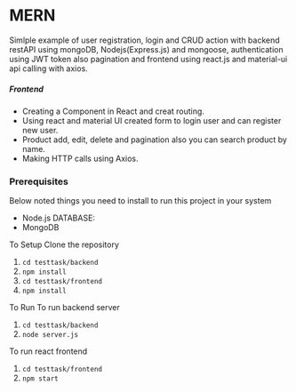 # MERN 
Simlple example of user registration, login and CRUD action with backend restAPI using mongoDB, Nodejs(Express.js) and mongoose, authentication using JWT token also pagination and frontend using react.js and material-ui api calling with axios.


##### Frontend
- Creating a Component in React and creat routing.
- Using react and material UI created form to login user and can register new user.
- Product add, edit, delete and pagination also you can search product by name.
- Making HTTP calls using Axios.

### Prerequisites
Below noted things you need to install to run this project in your system

- Node.js
DATABASE:
- MongoDB

 To Setup
Clone the repository

1. `cd testtask/backend`
2. `npm install`
3. `cd testtask/frontend`
4. `npm install`

 To Run
To run backend server
1. `cd testtask/backend`
2. `node server.js`

To run react frontend
1. `cd testtask/frontend`
2. `npm start`





